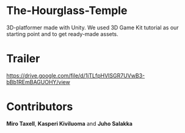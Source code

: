 # The-Hourglass-Temple
3D-platformer made with Unity. We used 3D Game Kit tutorial as our starting point and to get ready-made assets.

# Trailer #
https://drive.google.com/file/d/1jTLfpHVISGR7UVwB3-bBb1REmBAGUOHY/view


# Contributors
**Miro Taxell**, **Kasperi Kiviluoma** and **Juho Salakka**
